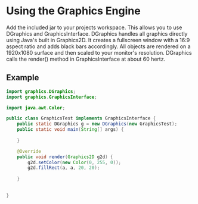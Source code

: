 # Using the Graphics Engine
Add the included jar to your projects workspace. This allows you to use DGraphics and GraphicsInterface. DGraphics handles all graphics directly using Java's built in Graphics2D. It creates a fullscreen window with a 16:9 aspect ratio and adds black bars accordingly. All objects are rendered on a 1920x1080 surface and then scaled to your monitor's resolution. DGraphics calls the render() method in GraphicsInterface at about 60 hertz.

## Example
```java
import graphics.DGraphics;
import graphics.GraphicsInterface;

import java.awt.Color;

public class GraphicsTest implements GraphicsInterface {
	public static DGraphics g = new DGraphics(new GraphicsTest);	
	public static void main(String[] args) {
		
	}

	@Override
	public void render(Graphics2D g2d) {
		g2d.setColor(new Color(0, 255, 0));
		g2d.fillRect(a, a, 20, 20);
				
	}
	
	
}
```

